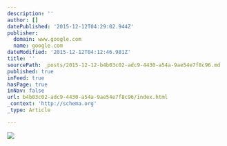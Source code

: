 ```yaml
---
description: ''
author: []
datePublished: '2015-12-12T04:29:02.944Z'
publisher:
  domain: www.google.com
  name: google.com
dateModified: '2015-12-12T04:12:46.981Z'
title: ''
sourcePath: _posts/2015-12-12-b4b03c02-adc9-4430-a54a-9ae54e7f8c96.md
published: true
inFeed: true
hasPage: true
inNav: false
url: b4b03c02-adc9-4430-a54a-9ae54e7f8c96/index.html
_context: 'http://schema.org'
_type: Article

---
```

![](https://www.dollarvigilante.com/wp-content/uploads/blog/blog/the-10-commandments-of-digital-exodus.jpg)